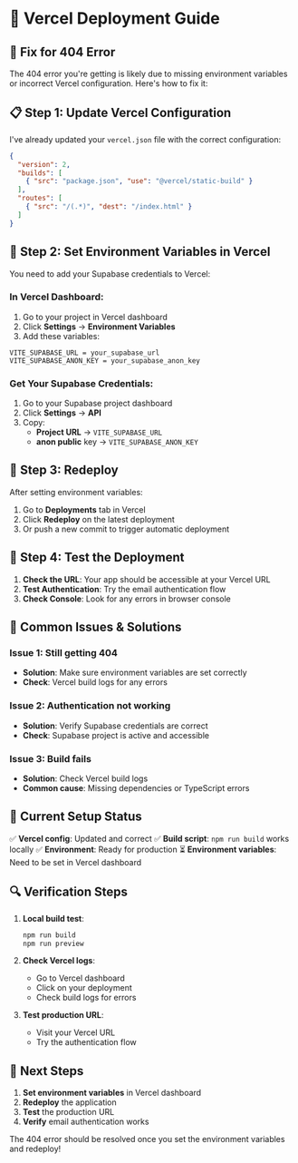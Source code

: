 # 🚀 Vercel Deployment Guide

## 🔧 **Fix for 404 Error**

The 404 error you're getting is likely due to missing environment variables or incorrect Vercel configuration. Here's how to fix it:

## 📋 **Step 1: Update Vercel Configuration**

I've already updated your `vercel.json` file with the correct configuration:

```json
{
  "version": 2,
  "builds": [
    { "src": "package.json", "use": "@vercel/static-build" }
  ],
  "routes": [
    { "src": "/(.*)", "dest": "/index.html" }
  ]
}
```

## 🔑 **Step 2: Set Environment Variables in Vercel**

You need to add your Supabase credentials to Vercel:

### **In Vercel Dashboard:**
1. Go to your project in Vercel dashboard
2. Click **Settings** → **Environment Variables**
3. Add these variables:

```
VITE_SUPABASE_URL = your_supabase_url
VITE_SUPABASE_ANON_KEY = your_supabase_anon_key
```

### **Get Your Supabase Credentials:**
1. Go to your Supabase project dashboard
2. Click **Settings** → **API**
3. Copy:
   - **Project URL** → `VITE_SUPABASE_URL`
   - **anon public** key → `VITE_SUPABASE_ANON_KEY`

## 🔄 **Step 3: Redeploy**

After setting environment variables:
1. Go to **Deployments** tab in Vercel
2. Click **Redeploy** on the latest deployment
3. Or push a new commit to trigger automatic deployment

## 🧪 **Step 4: Test the Deployment**

1. **Check the URL**: Your app should be accessible at your Vercel URL
2. **Test Authentication**: Try the email authentication flow
3. **Check Console**: Look for any errors in browser console

## 🚨 **Common Issues & Solutions**

### **Issue 1: Still getting 404**
- **Solution**: Make sure environment variables are set correctly
- **Check**: Vercel build logs for any errors

### **Issue 2: Authentication not working**
- **Solution**: Verify Supabase credentials are correct
- **Check**: Supabase project is active and accessible

### **Issue 3: Build fails**
- **Solution**: Check Vercel build logs
- **Common cause**: Missing dependencies or TypeScript errors

## 📱 **Current Setup Status**

✅ **Vercel config**: Updated and correct
✅ **Build script**: `npm run build` works locally
✅ **Environment**: Ready for production
⏳ **Environment variables**: Need to be set in Vercel dashboard

## 🔍 **Verification Steps**

1. **Local build test**:
   ```bash
   npm run build
   npm run preview
   ```

2. **Check Vercel logs**:
   - Go to Vercel dashboard
   - Click on your deployment
   - Check build logs for errors

3. **Test production URL**:
   - Visit your Vercel URL
   - Try the authentication flow

## 🎯 **Next Steps**

1. **Set environment variables** in Vercel dashboard
2. **Redeploy** the application
3. **Test** the production URL
4. **Verify** email authentication works

The 404 error should be resolved once you set the environment variables and redeploy!
